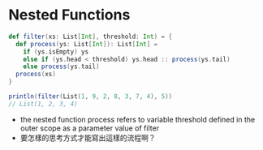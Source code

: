 # Nested Functions

```scala
def filter(xs: List[Int], threshold: Int) = {
  def process(ys: List[Int]): List[Int] =
    if (ys.isEmpty) ys
    else if (ys.head < threshold) ys.head :: process(ys.tail)
    else process(ys.tail)
  process(xs)
}

println(filter(List(1, 9, 2, 8, 3, 7, 4), 5))
// List(1, 2, 3, 4)
```
- the nested function process refers to variable threshold defined in the outer scope as a parameter value of filter
- 要怎樣的思考方式才能寫出這樣的流程啊？
